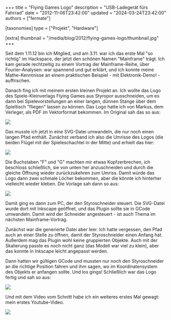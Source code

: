 +++
title = "Flying Games Logo"
description = "USB-Ladegerät fürs Fahrrad"
date = "2012-11-06T23:42:00"
updated = "2024-03-24T23:42:00"
authors = ["fermate"]

[taxonomies]
type = ["Projekt", "Hardware"]

[extra]
thumbnail = "/media/blog/2012/flying-games-logo/thumbnail.jpg"
+++

Seit dem 1.11.12 bin ich Mitglied, und am 3.11. war ich das erste Mal "so
richtig" im Hackspace, der jetzt den schönen Namen "Mainframe" trägt. Ich kam
gerade rechtzeitig zu einem Vortrag der Mainframe-Reihe, über Fourier-Analysen:
war spannend und gut erklärt, und ich konnte meine Mathe-Kenntnisse an einem
praktischen Beispiel - mit Elektronik-Demo! - auffrischen.

Danach fing ich mit meinem ersten kleinen Projekt an. Ich wollte das Logo des
Spiele-Kleinverlags Flying Games aus Styropor ausschneiden, um es dann bei
Spielevorstellungen an einer langen, dünnen Stange über dem Spieltisch
"fliegen" lassen zu können. Das Logo hatte ich von Markus, dem Verleger, als
PDF im Vektorformat bekommen. Im Original sah das so aus:

![](/media/blog/2012/flying-games-logo/0000.jpg)

Das musste ich jetzt in eine SVG-Datei umwandeln, die nur noch einen langen
Pfad enthält. Zunächst verband ich also die Umrisse des Logos (die beiden
Flügel mit der Spieleschachtel in der Mitte) und erhielt das hier:

![](/media/blog/2012/flying-games-logo/0001.jpg)

Die Buchstaben "F" und "G" machten mir etwas Kopfzerbrechen, ich beschloss
schließlich, sie von unten her anzuschneiden und durch die gleiche Öffnung
wieder zurückzukehren zum Umriss. Damit würde das Logo dann zwei schmale Löcher
bekommen, aber die könnte ich hinterher vielleicht wieder kleben. Die Vorlage
sah dann so aus:

![](/media/blog/2012/flying-games-logo/0002.jpg)

Damit ging es dann zum PC, der den Styroschneider steuert. Die SVG-Datei wurde
dort mit Inkscape geöffnet, und das Plugin sollte sie in GCode umwandeln. Damit
wird der Schneider angesteuert - ist auch Thema im nächsten Mainframe-Vortrag.

Zunächst war die generierte Datei aber leer. Ich hatte vergessen, den Pfad auch an einer Stelle zu öffnen, damit der
Styroschneider einen Anfang hat. Außerdem mag das Plugin wohl keine gruppierten Objekte. Auch mit der Skalierung passte
es noch nicht ganz (das Modell war viel zu klein), aber das konnte in Inkscape leicht angepasst werden.

Dann hatten wir gültigen GCode und mussten nur noch den Styroschneider an die richtige Position fahren und ihm sagen, wo
im Koordinatensystem des Objekts er anfangen sollte. Und los gings! Schließlich war das Logo fertig und sah so aus:

![](/media/blog/2012/flying-games-logo/0003.jpg)

Und mit dem Video vom Schnitt habe ich ein weiteres erstes Mal gewagt: mein erstes Youtube-Video.

![](https://www.youtube.com/watch?v=huOZjmjd00w)
